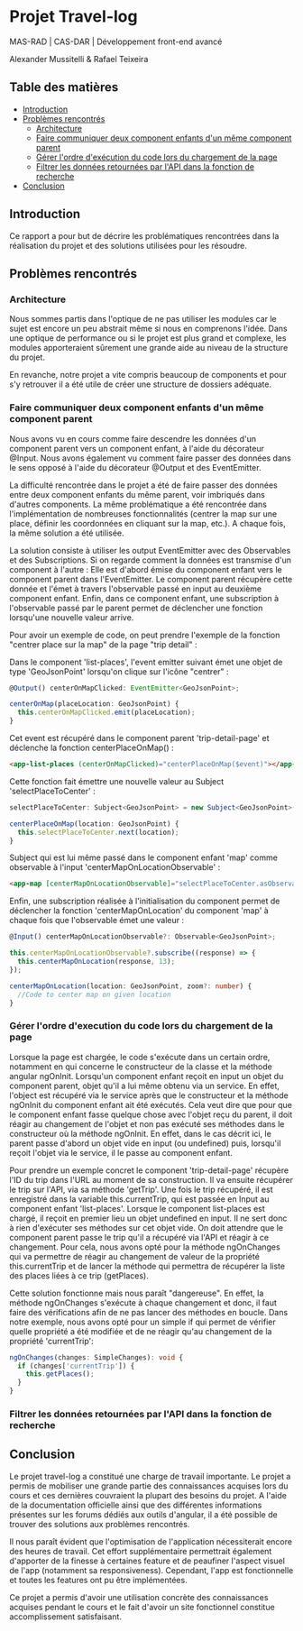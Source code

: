 # Projet Travel-log

MAS-RAD | CAS-DAR | Développement front-end avancé

Alexander Mussitelli & Rafael Teixeira

## Table des matières

- [Introduction](#introduction)
- [Problèmes rencontrés](#problèmes-rencontrés)
  - [Architecture](#architecture)
  - [Faire communiquer deux component enfants d'un même component parent](#faire-communiquer-deux-component-enfants-dun-m%C3%AAme-component-parent)
  - [Gérer l'ordre d'exécution du code lors du chargement de la page](#g%C3%A9rer-lordre-dexecution-du-code-lors-du-chargement-de-la-page)
  - [Filtrer les données retournées par l'API dans la fonction de recherche](#filtrer-les-données-retournées-par-lapi-dans-la-fonction-de-recherche)
- [Conclusion](#conclusion)

## Introduction

Ce rapport a pour but de décrire les problématiques rencontrées dans la réalisation du projet et des solutions utilisées pour les résoudre.

## Problèmes rencontrés

### Architecture

Nous sommes partis dans l'optique de ne pas utiliser les modules car le sujet est encore un peu abstrait même si nous en comprenons l'idée. Dans une optique de performance ou si le projet est plus grand et complexe, les modules apporteraient sûrement une grande aide au niveau de la structure du projet.

En revanche, notre projet a vite compris beaucoup de components et pour s'y retrouver il a été utile de créer une structure de dossiers adéquate.

### Faire communiquer deux component enfants d'un même component parent

Nous avons vu en cours comme faire descendre les données d'un component parent vers un component enfant, à l'aide du décorateur @Input. Nous avons également vu comment faire passer des données dans le sens opposé à l'aide du décorateur @Output et des EventEmitter.

La difficulté rencontrée dans le projet a été de faire passer des données entre deux component enfants du même parent, voir imbriqués dans d'autres components. La même problématique a été rencontrée dans l'implémentation de nombreuses fonctionnalités (centrer la map sur une place, définir les coordonnées en cliquant sur la map, etc.). A chaque fois, la même solution a été utilisée.

La solution consiste à utiliser les output EventEmitter avec des Observables et des Subscriptions. Si on regarde comment la données est transmise d'un component à l'autre : Elle est d'abord émise du component enfant vers le component parent dans l'EventEmitter. Le component parent récupère cette donnée et l'émet à travers l'observable passé en input au deuxième component enfant. Enfin, dans ce component enfant, une subscription à l'observable passé par le parent permet de déclencher une fonction lorsqu'une nouvelle valeur arrive.

Pour avoir un exemple de code, on peut prendre l'exemple de la fonction "centrer place sur la map" de la page "trip detail" :

Dans le component 'list-places', l'event emitter suivant émet une objet de type 'GeoJsonPoint' lorsqu'on clique sur l'icône "centrer" :

```ts
@Output() centerOnMapClicked: EventEmitter<GeoJsonPoint>;

centerOnMap(placeLocation: GeoJsonPoint) {
  this.centerOnMapClicked.emit(placeLocation);
}
```

Cet event est récupéré dans le component parent 'trip-detail-page' et déclenche la fonction centerPlaceOnMap() :

```html
<app-list-places (centerOnMapClicked)="centerPlaceOnMap($event)"></app-list-places>
```

Cette fonction fait émettre une nouvelle valeur au Subject 'selectPlaceToCenter' :

```ts
selectPlaceToCenter: Subject<GeoJsonPoint> = new Subject<GeoJsonPoint>();

centerPlaceOnMap(location: GeoJsonPoint) {
  this.selectPlaceToCenter.next(location);
}
```

Subject qui est lui même passé dans le component enfant 'map' comme observable à l'input 'centerMapOnLocationObservable' :

```html
<app-map [centerMapOnLocationObservable]="selectPlaceToCenter.asObservable()"></app-map>
```

Enfin, une subscription réalisée à l'initialisation du component permet de déclencher la fonction 'centerMapOnLocation' du component 'map' à chaque fois que l'observable émet une valeur :

```ts
@Input() centerMapOnLocationObservable?: Observable<GeoJsonPoint>;

this.centerMapOnLocationObservable?.subscribe((response) => {
  this.centerMapOnLocation(response, 13);
});

centerMapOnLocation(location: GeoJsonPoint, zoom?: number) {
  //Code to center map on given location
}
```

### Gérer l'ordre d'execution du code lors du chargement de la page

Lorsque la page est chargée, le code s'exécute dans un certain ordre, notamment en qui concerne le constructeur de la classe et la méthode angular ngOnInit. Lorsqu'un component enfant reçoit en input un objet du component parent, objet qu'il a lui même obtenu via un service. En effet, l'object est récupéré via le service après que le constructeur et la méthode ngOnInit du component enfant ait été exécutés. Cela veut dire que pour que le component enfant fasse quelque chose avec l'objet reçu du parent, il doit réagir au changement de l'objet et non pas exécuté ses méthodes dans le constructeur où la méthode ngOnInit. En effet, dans le cas décrit ici, le parent passe d'abord un objet vide en input (ou undefined) puis, lorsqu'il reçoit l'objet via le service, il le passe au component enfant.

Pour prendre un exemple concret le component 'trip-detail-page' récupère l'ID du trip dans l'URL au moment de sa construction. Il va ensuite récupérer le trip sur l'API, via sa méthode 'getTrip'. Une fois le trip récupéré, il est enregistré dans la variable this.currentTrip, qui est passée en Input au component enfant 'list-places'. Lorsque le component list-places est chargé, il reçoit en premier lieu un objet undefined en input. Il ne sert donc à rien d'exécuter ses méthodes sur cet objet vide. On doit attendre que le component parent passe le trip qu'il a récupéré via l'API et réagir à ce changement. Pour cela, nous avons opté pour la méthode ngOnChanges qui va permettre de réagir au changement de valeur de la propriété this.currentTrip et de lancer la méthode qui permettra de récupérer la liste des places liées à ce trip (getPlaces).

Cette solution fonctionne mais nous paraît "dangereuse". En effet, la méthode ngOnChanges s'exécute à chaque changement et donc, il faut faire des vérifications afin de ne pas lancer des méthodes en boucle. Dans notre exemple, nous avons opté pour un simple if qui permet de vérifier quelle propriété a été modifiée et de ne réagir qu'au changement de la propriété 'currentTrip':

```ts
ngOnChanges(changes: SimpleChanges): void {
  if (changes['currentTrip']) {
    this.getPlaces();
  }
}
```
### Filtrer les données retournées par l'API dans la fonction de recherche


## Conclusion

Le projet travel-log a constitué une charge de travail importante. Le projet a permis de mobiliser une grande partie des connaissances acquises lors du cours et ces dernières couvraient la plupart des besoins du projet. A l'aide de la documentation officielle ainsi que des différentes informations présentes sur les forums dédiés aux outils d'angular, il a été possible de trouver des solutions aux problèmes rencontrés.

Il nous paraît évident que l'optimisation de l'application nécessiterait encore des heures de travail. Cet effort supplémentaire permettrait également d'apporter de la finesse à certaines feature et de peaufiner l'aspect visuel de l'app (notamment sa responsiveness). Cependant, l'app est fonctionnelle et toutes les features ont pu être implémentées.

Ce projet a permis d'avoir une utilisation concrète des connaissances acquises pendant le cours et le fait d'avoir un site fonctionnel constitue accomplissement satisfaisant.
